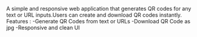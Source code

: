 A simple and responsive web application that generates QR codes for any text or URL inputs.Users can create and download QR codes instantly.
Features :
-Generate QR Codes from text or URLs
-Download QR Code as jpg 
-Responsive and clean UI

